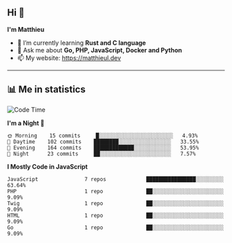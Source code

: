 ## Hi 👋
**I'm Matthieu**

- 🌱 I’m currently learning **Rust and C language**
- 💬 Ask me about **Go, PHP, JavaScript, Docker and Python**
- 📫 My website: https://matthieul.dev

-------

## 📊 Me in statistics
<!--START_SECTION:waka-->
![Code Time](http://img.shields.io/badge/Code%20Time-138%20hrs%2048%20mins-blue)

**I'm a Night 🦉** 

```text
🌞 Morning    15 commits     █░░░░░░░░░░░░░░░░░░░░░░░░   4.93% 
🌆 Daytime    102 commits    ████████░░░░░░░░░░░░░░░░░   33.55% 
🌃 Evening    164 commits    █████████████░░░░░░░░░░░░   53.95% 
🌙 Night      23 commits     ██░░░░░░░░░░░░░░░░░░░░░░░   7.57%

```


**I Mostly Code in JavaScript** 

```text
JavaScript               7 repos             ████████████████░░░░░░░░░   63.64% 
PHP                      1 repo              ██░░░░░░░░░░░░░░░░░░░░░░░   9.09% 
Twig                     1 repo              ██░░░░░░░░░░░░░░░░░░░░░░░   9.09% 
HTML                     1 repo              ██░░░░░░░░░░░░░░░░░░░░░░░   9.09% 
Go                       1 repo              ██░░░░░░░░░░░░░░░░░░░░░░░   9.09%

```



<!--END_SECTION:waka-->

